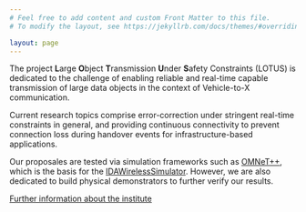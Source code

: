 ```yaml
---
# Feel free to add content and custom Front Matter to this file.
# To modify the layout, see https://jekyllrb.com/docs/themes/#overriding-theme-defaults

layout: page
---
```


The project **L**arge **O**bject **T**ransmission **U**nder **S**afety Constraints (LOTUS) is dedicated to the challenge of enabling reliable and real-time capable transmission of large data objects in the context of Vehicle-to-X communication.

Current research topics comprise error-correction under stringent real-time constraints in general, and providing continuous connectivity to prevent connection loss during handover events for infrastructure-based applications.

Our proposales are tested via simulation frameworks such as [OMNeT++](https://omnetpp.org/), which is the basis for the [IDAWirelessSimulator](https://github.com/IDA-TUBS/IDAWirelessSimulator). 
However, we are also dedicated to build physical demonstrators to further verify our results. 

[Further information about the institute](https://www.ida.ing.tu-bs.de/en/home-1)